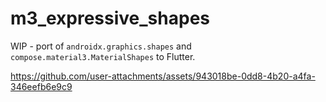# m3_expressive_shapes

WIP - port of `androidx.graphics.shapes` and `compose.material3.MaterialShapes` to Flutter.

https://github.com/user-attachments/assets/943018be-0dd8-4b20-a4fa-346eefb6e9c9

